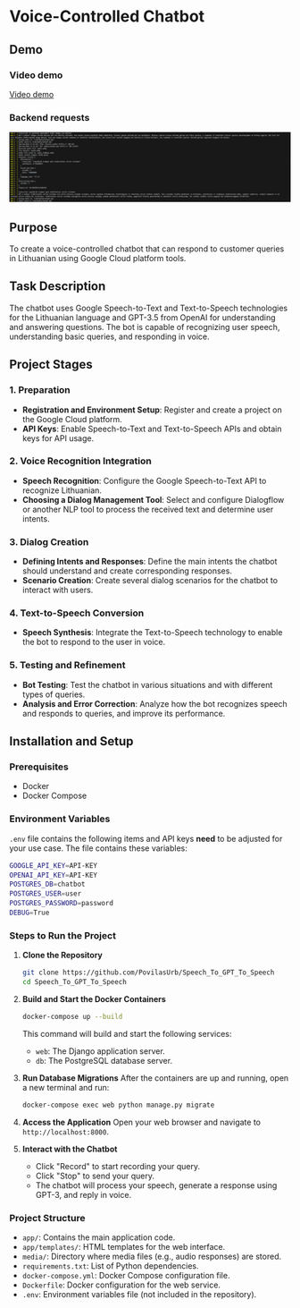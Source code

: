 # Voice-Controlled Chatbot

## Demo

### Video demo
[Video demo](./images/Video.mp4)

### Backend requests
![Requests](./images\requests.png)

## Purpose
To create a voice-controlled chatbot that can respond to customer queries in Lithuanian using Google Cloud platform tools.

## Task Description
The chatbot uses Google Speech-to-Text and Text-to-Speech technologies for the Lithuanian language and GPT-3.5 from OpenAI for understanding and answering questions. The bot is capable of recognizing user speech, understanding basic queries, and responding in voice.


## Project Stages

### 1. Preparation
- **Registration and Environment Setup**: Register and create a project on the Google Cloud platform.
- **API Keys**: Enable Speech-to-Text and Text-to-Speech APIs and obtain keys for API usage.

### 2. Voice Recognition Integration
- **Speech Recognition**: Configure the Google Speech-to-Text API to recognize Lithuanian.
- **Choosing a Dialog Management Tool**: Select and configure Dialogflow or another NLP tool to process the received text and determine user intents.

### 3. Dialog Creation
- **Defining Intents and Responses**: Define the main intents the chatbot should understand and create corresponding responses.
- **Scenario Creation**: Create several dialog scenarios for the chatbot to interact with users.

### 4. Text-to-Speech Conversion
- **Speech Synthesis**: Integrate the Text-to-Speech technology to enable the bot to respond to the user in voice.

### 5. Testing and Refinement
- **Bot Testing**: Test the chatbot in various situations and with different types of queries.
- **Analysis and Error Correction**: Analyze how the bot recognizes speech and responds to queries, and improve its performance.

## Installation and Setup

### Prerequisites
- Docker
- Docker Compose

### Environment Variables
`.env` file contains the following items and API keys **need** to be adjusted for your use case. The file contains these variables:

```bash
GOOGLE_API_KEY=API-KEY
OPENAI_API_KEY=API-KEY
POSTGRES_DB=chatbot
POSTGRES_USER=user
POSTGRES_PASSWORD=password
DEBUG=True
```

### Steps to Run the Project

1. **Clone the Repository**
    ```sh
    git clone https://github.com/PovilasUrb/Speech_To_GPT_To_Speech
    cd Speech_To_GPT_To_Speech
    ```

2. **Build and Start the Docker Containers**
    ```sh
    docker-compose up --build
    ```

    This command will build and start the following services:
    - `web`: The Django application server.
    - `db`: The PostgreSQL database server.

3. **Run Database Migrations**
    After the containers are up and running, open a new terminal and run:
    ```sh
    docker-compose exec web python manage.py migrate
    ```

4. **Access the Application**
    Open your web browser and navigate to `http://localhost:8000`.

5. **Interact with the Chatbot**
    - Click "Record" to start recording your query.
    - Click "Stop" to send your query.
    - The chatbot will process your speech, generate a response using GPT-3, and reply in voice.

### Project Structure

- `app/`: Contains the main application code.
- `app/templates/`: HTML templates for the web interface.
- `media/`: Directory where media files (e.g., audio responses) are stored.
- `requirements.txt`: List of Python dependencies.
- `docker-compose.yml`: Docker Compose configuration file.
- `Dockerfile`: Docker configuration for the web service.
- `.env`: Environment variables file (not included in the repository).

